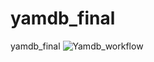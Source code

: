 # yamdb_final
yamdb_final
![Yamdb_workflow](https://github.com/atuktanov/yamdb_final/actions/workflows/yamdb_workflow.yaml/badge.svg)